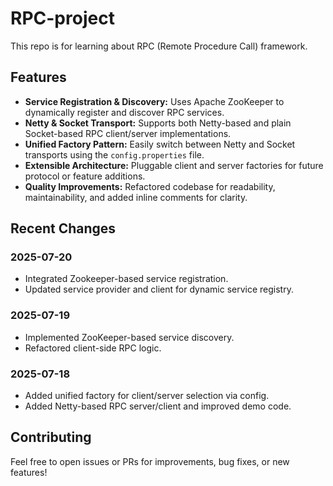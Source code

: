 # RPC-project

This repo is for learning about RPC (Remote Procedure Call) framework.

## Features

- **Service Registration & Discovery:** Uses Apache ZooKeeper to dynamically register and discover RPC services.
- **Netty & Socket Transport:** Supports both Netty-based and plain Socket-based RPC client/server implementations.
- **Unified Factory Pattern:** Easily switch between Netty and Socket transports using the `config.properties` file.
- **Extensible Architecture:** Pluggable client and server factories for future protocol or feature additions.
- **Quality Improvements:** Refactored codebase for readability, maintainability, and added inline comments for clarity.

## Recent Changes

### 2025-07-20

- Integrated Zookeeper-based service registration.
- Updated service provider and client for dynamic service registry.

### 2025-07-19

- Implemented ZooKeeper-based service discovery.
- Refactored client-side RPC logic.

### 2025-07-18

- Added unified factory for client/server selection via config.
- Added Netty-based RPC server/client and improved demo code.

## Contributing

Feel free to open issues or PRs for improvements, bug fixes, or new features!


